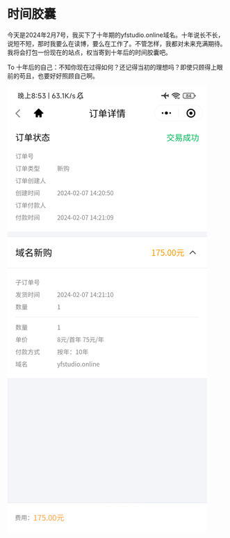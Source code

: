 # 时间胶囊

今天是2024年2月7号，我买下了十年期的yfstudio.online域名。十年说长不长，说短不短，那时我要么在读博，要么在工作了。不管怎样，我都对未来充满期待。我将会打包一份现在的站点，权当寄到十年后的时间胶囊吧。

To 十年后的自己：不知你现在过得如何？还记得当初的理想吗？即使只顾得上眼前的苟且，也要好好照顾自己啊。

![2024.02.07](../assets/pics/Time%20Pill/2024.02.07.png)